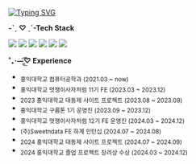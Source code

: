 [![Typing SVG](https://readme-typing-svg.demolab.com?font=Fira+Code&pause=1000&color=F76EA4&width=435&lines=Hi%2C+I'm+Yoonseo!+%E1%AF%93%E1%A1%A3%E1%A9%9A%F0%90%AD%A9)](https://git.io/typing-svg)

**-ˋˏ ♡ ˎˊ-Tech Stack**

<p align="left">
  <img src="https://img.shields.io/badge/JavaScript-F7DF1E?style=flat-square&logo=javascript&logoColor=black"/>
  <img src="https://img.shields.io/badge/React-61DAFB?style=flat-square&logo=React&logoColor=black"/>
  <img src="https://img.shields.io/badge/React Native-61DAFB?style=flat-square&logo=React&logoColor=black"/>
  <img src="https://img.shields.io/badge/Next.js-000000?style=flat-square&logo=Next.js&logoColor=white"/>
  <img src="https://img.shields.io/badge/Tailwind CSS-06B6D4?style=flat-square&logo=Tailwind CSS&logoColor=white"/>
  <img src="https://img.shields.io/badge/MySQL-4479A1?style=flat-square&logo=MySQL&logoColor=white"/>
</p>

**˚₊·—̳͟͞͞♡ Experience**

<ul>
  <li><sub>홍익대학교 컴퓨터공학과 (2021.03 ~ now)</sub></li>
  <li><sub>홍익대학교 멋쟁이사자처럼 11기 FE (2023.03 ~ 2023.12)</sub></li>
  <li><sub>2023 홍익대학교 대동제 사이트 프로젝트 (2023.08 ~ 2023.09)</sub></li>
  <li><sub>홍익대학교 구름톤 1기 운영진 (2023.09 ~ 2023.12)</sub></li>
  <li><sub>홍익대학교 멋쟁이사자처럼 12기 FE 운영진 (2024.03 ~ 2024.12)</sub></li>
  <li><sub>(주)Sweetndata FE 하계 인턴십 (2024.07 ~ 2024.08)</sub></li>
  <li><sub>2024 홍익대학교 대동제 사이트 프로젝트 (2024.07 ~ 2024.09)</sub></li>
  <li><sub>2024 홍익대학교 졸업 프로젝트 장려상 수상 (2024.03 ~ 2024.12)</sub></li>
</ul>



